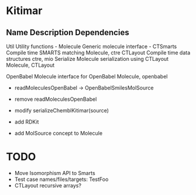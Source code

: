 Kitimar
=======


Name            Description                                 Dependencies
------------------------------------------------------------------------
Util            Utility functions                           -
Molecule        Generic molecule interface                  -
CTSmarts        Compile time SMARTS matching                Molecule, ctre
CTLayout        Compile time data structures                ctre, mio
Serialize       Molecule serialization using CTLayout       Molecule, CTLayout

OpenBabel       Molecule interface for OpenBabel            Molecule, openbabel





- readMoleculesOpenBabel -> OpenBabelSmilesMolSource
- remove readMoleculesOpenBabel
- modify serializeChemblKitimar(source)
- add RDKit


- add MolSource concept to Molecule





TODO
====

- Move Isomorphism API to Smarts
- Test case names/files/targets: TestFoo
- CTLayout recursive arrays?
